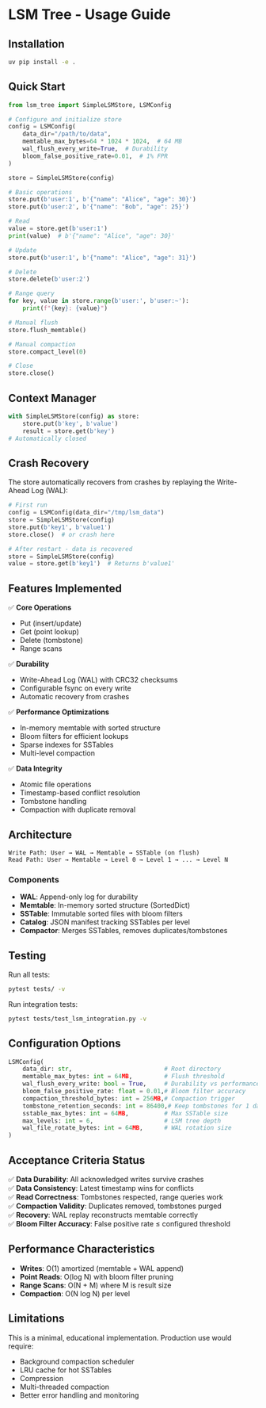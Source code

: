 # LSM Tree - Usage Guide

## Installation

```bash
uv pip install -e .
```

## Quick Start

```python
from lsm_tree import SimpleLSMStore, LSMConfig

# Configure and initialize store
config = LSMConfig(
    data_dir="/path/to/data",
    memtable_max_bytes=64 * 1024 * 1024,  # 64 MB
    wal_flush_every_write=True,  # Durability
    bloom_false_positive_rate=0.01,  # 1% FPR
)

store = SimpleLSMStore(config)

# Basic operations
store.put(b'user:1', b'{"name": "Alice", "age": 30}')
store.put(b'user:2', b'{"name": "Bob", "age": 25}')

# Read
value = store.get(b'user:1')
print(value)  # b'{"name": "Alice", "age": 30}'

# Update
store.put(b'user:1', b'{"name": "Alice", "age": 31}')

# Delete
store.delete(b'user:2')

# Range query
for key, value in store.range(b'user:', b'user:~'):
    print(f"{key}: {value}")

# Manual flush
store.flush_memtable()

# Manual compaction
store.compact_level(0)

# Close
store.close()
```

## Context Manager

```python
with SimpleLSMStore(config) as store:
    store.put(b'key', b'value')
    result = store.get(b'key')
# Automatically closed
```

## Crash Recovery

The store automatically recovers from crashes by replaying the Write-Ahead Log (WAL):

```python
# First run
config = LSMConfig(data_dir="/tmp/lsm_data")
store = SimpleLSMStore(config)
store.put(b'key1', b'value1')
store.close()  # or crash here

# After restart - data is recovered
store = SimpleLSMStore(config)
value = store.get(b'key1')  # Returns b'value1'
```

## Features Implemented

✅ **Core Operations**
- Put (insert/update)
- Get (point lookup)
- Delete (tombstone)
- Range scans

✅ **Durability**
- Write-Ahead Log (WAL) with CRC32 checksums
- Configurable fsync on every write
- Automatic recovery from crashes

✅ **Performance Optimizations**
- In-memory memtable with sorted structure
- Bloom filters for efficient lookups
- Sparse indexes for SSTables
- Multi-level compaction

✅ **Data Integrity**
- Atomic file operations
- Timestamp-based conflict resolution
- Tombstone handling
- Compaction with duplicate removal

## Architecture

```
Write Path: User → WAL → Memtable → SSTable (on flush)
Read Path: User → Memtable → Level 0 → Level 1 → ... → Level N
```

### Components

- **WAL**: Append-only log for durability
- **Memtable**: In-memory sorted structure (SortedDict)
- **SSTable**: Immutable sorted files with bloom filters
- **Catalog**: JSON manifest tracking SSTables per level
- **Compactor**: Merges SSTables, removes duplicates/tombstones

## Testing

Run all tests:
```bash
pytest tests/ -v
```

Run integration tests:
```bash
pytest tests/test_lsm_integration.py -v
```

## Configuration Options

```python
LSMConfig(
    data_dir: str,                          # Root directory
    memtable_max_bytes: int = 64MB,         # Flush threshold
    wal_flush_every_write: bool = True,     # Durability vs performance
    bloom_false_positive_rate: float = 0.01,# Bloom filter accuracy
    compaction_threshold_bytes: int = 256MB,# Compaction trigger
    tombstone_retention_seconds: int = 86400,# Keep tombstones for 1 day
    sstable_max_bytes: int = 64MB,          # Max SSTable size
    max_levels: int = 6,                    # LSM tree depth
    wal_file_rotate_bytes: int = 64MB,      # WAL rotation size
)
```

## Acceptance Criteria Status

✅ **Data Durability**: All acknowledged writes survive crashes  
✅ **Data Consistency**: Latest timestamp wins for conflicts  
✅ **Read Correctness**: Tombstones respected, range queries work  
✅ **Compaction Validity**: Duplicates removed, tombstones purged  
✅ **Recovery**: WAL replay reconstructs memtable correctly  
✅ **Bloom Filter Accuracy**: False positive rate ≤ configured threshold

## Performance Characteristics

- **Writes**: O(1) amortized (memtable + WAL append)
- **Point Reads**: O(log N) with bloom filter pruning
- **Range Scans**: O(N + M) where M is result size
- **Compaction**: O(N log N) per level

## Limitations

This is a minimal, educational implementation. Production use would require:
- Background compaction scheduler
- LRU cache for hot SSTables
- Compression
- Multi-threaded compaction
- Better error handling and monitoring
